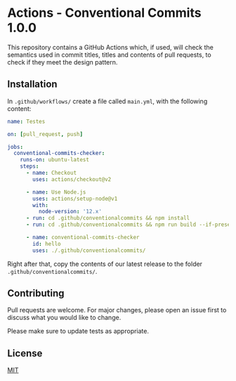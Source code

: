 # Actions - Conventional Commits 1.0.0

This repository contains a GitHub Actions which, if used, will check the semantics used in commit titles, titles and contents of pull requests, to check if they meet the design pattern.

## Installation

In `.github/workflows/` create a file called `main.yml`, with the following content:

```yml
name: Testes

on: [pull_request, push]

jobs:
  conventional-commits-checker:
    runs-on: ubuntu-latest
    steps:
      - name: Checkout
        uses: actions/checkout@v2

      - name: Use Node.js
        uses: actions/setup-node@v1
        with:
          node-version: '12.x'
      - run: cd .github/conventionalcommits && npm install
      - run: cd .github/conventionalcommits && npm run build --if-present

      - name: conventional-commits-checker
        id: hello
        uses: ./.github/conventionalcommits/
```
Right after that, copy the contents of our latest release to the folder `.github/conventionalcommits/`.

## Contributing

Pull requests are welcome. For major changes, please open an issue first to discuss what you would like to change.

Please make sure to update tests as appropriate.

## License
[MIT](https://choosealicense.com/licenses/mit/)
